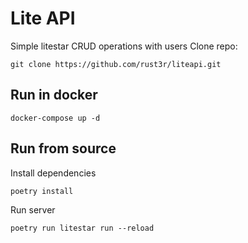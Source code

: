 # Lite API

Simple litestar CRUD operations with users
Clone repo:
```
git clone https://github.com/rust3r/liteapi.git
```

## Run in docker
```
docker-compose up -d
```

## Run from source

Install dependencies
```
poetry install
```
Run server
```
poetry run litestar run --reload
```